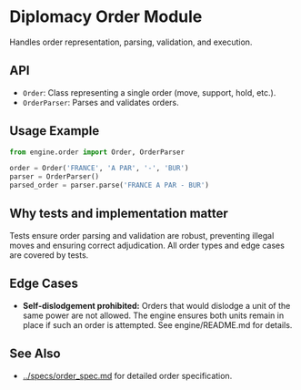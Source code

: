 # Diplomacy Order Module

Handles order representation, parsing, validation, and execution.

## API
- `Order`: Class representing a single order (move, support, hold, etc.).
- `OrderParser`: Parses and validates orders.

## Usage Example
```python
from engine.order import Order, OrderParser

order = Order('FRANCE', 'A PAR', '-', 'BUR')
parser = OrderParser()
parsed_order = parser.parse('FRANCE A PAR - BUR')
```

## Why tests and implementation matter
Tests ensure order parsing and validation are robust, preventing illegal moves and ensuring correct adjudication. All order types and edge cases are covered by tests.

## Edge Cases
- **Self-dislodgement prohibited:** Orders that would dislodge a unit of the same power are not allowed. The engine ensures both units remain in place if such an order is attempted. See engine/README.md for details.

## See Also
- [../specs/order_spec.md](../../specs/order_spec.md) for detailed order specification.

